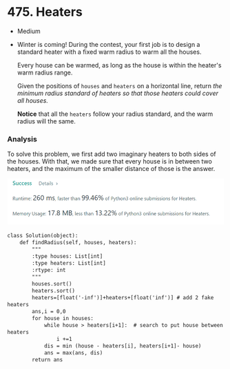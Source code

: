 # 475. Heaters

* Medium
*   Winter is coming! During the contest, your first job is to design a standard heater with a fixed warm radius to warm all the houses.

    Every house can be warmed, as long as the house is within the heater's warm radius range.&#x20;

    Given the positions of `houses` and `heaters` on a horizontal line, return _the minimum radius standard of heaters so that those heaters could cover all houses._

    **Notice** that all the `heaters` follow your radius standard, and the warm radius will the same.

### Analysis&#x20;

To solve this problem, we first add two imaginary heaters to both sides of the houses. With that, we made sure that every house is in between two heaters, and the maximum of the smaller distance of those is the answer.&#x20;

![](<../../../../.gitbook/assets/image (151).png>)

```
class Solution(object):
    def findRadius(self, houses, heaters):
        """
        :type houses: List[int]
        :type heaters: List[int]
        :rtype: int
        """
        houses.sort()
        heaters.sort()
        heaters=[float('-inf')]+heaters+[float('inf')] # add 2 fake heaters
        ans,i = 0,0
        for house in houses:
            while house > heaters[i+1]:  # search to put house between heaters
                i +=1
            dis = min (house - heaters[i], heaters[i+1]- house)
            ans = max(ans, dis)
        return ans
```
